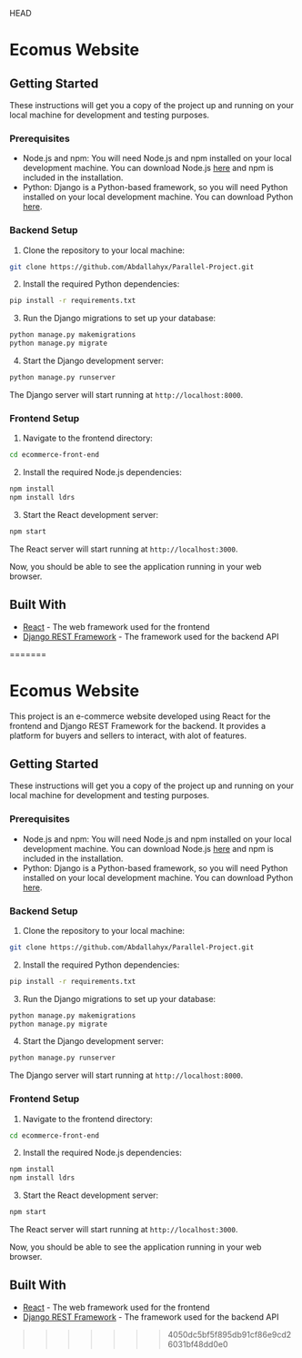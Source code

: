 HEAD
# Ecomus Website

## Getting Started

These instructions will get you a copy of the project up and running on your local machine for development and testing purposes.

### Prerequisites

- Node.js and npm: You will need Node.js and npm installed on your local development machine. You can download Node.js [here](https://nodejs.org/en/download/) and npm is included in the installation.
- Python: Django is a Python-based framework, so you will need Python installed on your local development machine. You can download Python [here](https://www.python.org/downloads/).

### Backend Setup

1. Clone the repository to your local machine:

```bash
git clone https://github.com/Abdallahyx/Parallel-Project.git
```


2. Install the required Python dependencies:

```bash
pip install -r requirements.txt
```

3. Run the Django migrations to set up your database:

```bash
python manage.py makemigrations
python manage.py migrate
```

4. Start the Django development server:

```bash
python manage.py runserver
```

The Django server will start running at `http://localhost:8000`.

### Frontend Setup

1. Navigate to the frontend directory:

```bash
cd ecommerce-front-end
```

2. Install the required Node.js dependencies:

```bash
npm install
npm install ldrs
```

3. Start the React development server:

```bash
npm start
```

The React server will start running at `http://localhost:3000`.

Now, you should be able to see the application running in your web browser.

## Built With

- [React](https://reactjs.org/) - The web framework used for the frontend
- [Django REST Framework](https://www.django-rest-framework.org/) - The framework used for the backend API

=======
# Ecomus Website

This project is an e-commerce website developed using React for the frontend and Django REST Framework for the backend. It provides a platform for buyers and sellers to interact, with alot of features.

## Getting Started

These instructions will get you a copy of the project up and running on your local machine for development and testing purposes.

### Prerequisites

- Node.js and npm: You will need Node.js and npm installed on your local development machine. You can download Node.js [here](https://nodejs.org/en/download/) and npm is included in the installation.
- Python: Django is a Python-based framework, so you will need Python installed on your local development machine. You can download Python [here](https://www.python.org/downloads/).

### Backend Setup

1. Clone the repository to your local machine:

```bash
git clone https://github.com/Abdallahyx/Parallel-Project.git
```


2. Install the required Python dependencies:

```bash
pip install -r requirements.txt
```

3. Run the Django migrations to set up your database:

```bash
python manage.py makemigrations
python manage.py migrate
```

4. Start the Django development server:

```bash
python manage.py runserver
```

The Django server will start running at `http://localhost:8000`.

### Frontend Setup

1. Navigate to the frontend directory:

```bash
cd ecommerce-front-end
```

2. Install the required Node.js dependencies:

```bash
npm install
npm install ldrs
```

3. Start the React development server:

```bash
npm start
```

The React server will start running at `http://localhost:3000`.

Now, you should be able to see the application running in your web browser.

## Built With

- [React](https://reactjs.org/) - The web framework used for the frontend
- [Django REST Framework](https://www.django-rest-framework.org/) - The framework used for the backend API

>>>>>>> 4050dc5bf5f895db91cf86e9cd26031bf48dd0e0
